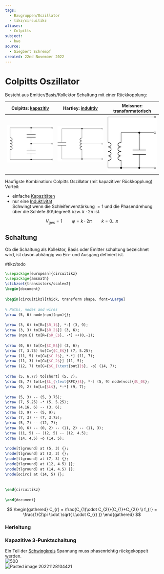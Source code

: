 ```yaml
---
tags:
  - Baugruppen/Oszillator
  - tikz/circuitikz
aliases:
  - Colpitts
subject:
  - hwe
source:
  - Siegbert Schrempf
created: 22nd November 2022
---
```


# Colpitts Oszillator

Besteht aus Emitter/Basis/Kollektor Schaltung mit einer Rückkopplung:

| Colpitts: [kapazitiv](../../Elektrotechnik/Kapazität.md) | Hartley: [induktiv](../../Elektrotechnik/Induktivitäten.md) | Meissner: transformatorisch                              |
| -------------------------------------------------------- | ----------------------------------------------------------- | -------------------------------------------------------- |
| ![invert_dark\|300](assets/ColpittsKapazitiv.svg)        | ![invert_dark\|300](assets/HartleyInduktiv.svg)             | ![invert_dark\|200](assets/meissnerTransfomatorisch.svg) |

Häufigste Kombination: Colpitts Oszillator (mit kapazitiver Rückkopplung)  
Vorteil: 
- einfache [Kapazitäten](../../Elektrotechnik/Kapazität.md)
- nur eine [Induktivität](../../Elektrotechnik/Induktivitäten.md)  
Schwingt wenn die Schleifenverstärkung $=1$ und die Phasendrehung über die Schlefe $0\degree$ bzw. $k\cdot2\pi$ ist.

$$V_{ges}=1 \qquad \varphi = k\cdot2\pi \qquad k=0\dots n$$

## Schaltung


Ob die Schaltung als Kollektor, Basis oder Emitter schaltung bezeichnet wird, ist davon abhängig wo Ein- und Ausgang definiert ist.

#tikz/todo


```tikz
\usepackage[european]{circuitikz}
\usepackage{amsmath}
\ctikzset{transistors/scale=2}
\begin{document}

\begin{circuitikz}[thick, transform shape, font=\Large]

% Paths, nodes and wires
\draw (5, 6) node[npn](npn){};

\draw (3, 6) to[R={$R_1$}, *-] (3, 9);
\draw (3, 3) to[R={$R_2$}] (3, 6);
\draw (npn.E) to[R={$R_E$}, -*] ++(0,-1);

\draw (0, 6) to[C={$C_B$}] (3, 6);
\draw (7, 3.75) to[C={$C_E$}] (7, 5.25);
\draw (11, 5) to[C={$C_1$}, *-*] (11, 7);
\draw (11, 3) to[C={$C_2$}] (11, 5);
\draw (12, 7) to[C={$C_{\text{out}}$}, -o] (14, 7);

\draw (5, 6.77) to[short] (5, 7);
\draw (5, 7) to[L={$L_{\text{RFC}}$}, *-] (5, 9) node[vcc]{$U_0$};
\draw (9, 2) to[L={$L$}, *-*] (9, 7);

\draw (5, 3) -- (5, 3.75);
\draw (7, 5.25) -* (5, 5.25);
\draw (4.16, 6) -- (3, 6);
\draw (3, 9) -- (5, 9);
\draw (7, 3) -- (7, 3.75);
\draw (5, 7) -- (12, 7);
\draw (0, 6) -- (0, 2) -- (11, 2) -- (11, 3);
\draw (11, 5) -- (12, 5) -- (12, 4.5);
\draw (14, 4.5) -o (14, 5);

\node[tlground] at (5, 3) {};
\node[tlground] at (3, 3) {};
\node[tlground] at (7, 3) {};
\node[tlground] at (12, 4.5) {};
\node[tlground] at (14, 4.5) {};
\node[ocirc] at (14, 5) {};


\end{circuitikz}

\end{document}
```

$$
\begin{gathered}
C_{r} = \frac{C_{1}\cdot C_{2}}{C_{1}+C_{2}} \\
f_{r} = \frac{1}{2\pi \cdot \sqrt{ L\cdot C_{r} }}
\end{gathered}
$$

### Herleitung

### Kapazitive 3-Punktschaltung

Ein Teil der [Schwingkreis](../../Physik/Schwingkreise.md) Spannung muss phasenrichtig rückgekoppelt werden.  
![500](../assets/ColpittsCalc.png)  
![Pasted image 20221128104421](../assets/ColpittsCalc2.png)
